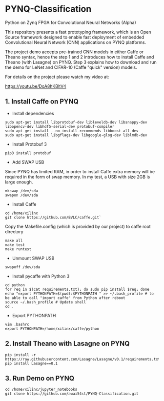 # PYNQ-Classification
Python on Zynq FPGA for Convolutional Neural Networks (Alpha)

This repository presents a fast prototyping framework, which is an Open Source framework designed to enable fast deployment of embedded Convolutional Neural Network (CNN) applications on PYNQ platforms.

The project demo accepts pre-trained CNN models in either Caffe or Theano syntax, hence the step 1 and 2 introduces how to install Caffe and Theano (with Lasagne) on PYNQ. Step 3 explains how to download and run the demo for LeNet and CIFAR-10 (Caffe "quick" version) models.

For details on the project please watch my video at: 

https://youtu.be/DoA8hKBltV4

## 1. Install Caffe on PYNQ

- Install dependencies

```
sudo apt-get install libprotobuf-dev libleveldb-dev libsnappy-dev libopencv-dev libhdf5-serial-dev protobuf-compiler
sudo apt-get install --no-install-recommends libboost-all-dev
sudo apt-get install libgflags-dev libgoogle-glog-dev liblmdb-dev
```

- Install Protobuf 3

`pip3 install protobuf`

- Add SWAP USB

Since PYNQ has limited RAM, in order to install Caffe extra memory will be required in the form of swap memory. In my test, a USB with size 2GB is large enough.

```
mkswap /dev/sda
swapon /dev/sda
```

- Install Caffe

```
cd /home/xilinx
git clone https://github.com/BVLC/caffe.git`
```

Copy the Makefile.config (which is provided by our project) to caffe root directory

```
make all
make test
make runtest
```

- Unmount SWAP USB

`swapoff /dev/sda`

- Install pycaffe with Python 3

```
cd python
for req in $(cat requirements.txt); do sudo pip install $req; done
echo "export PYTHONPATH=$(pwd):$PYTHONPATH " >> ~/.bash_profile # to be able to call "import caffe" from Python after reboot
source ~/.bash_profile # Update shell 
cd .
```

- Export PYTHONPATH

```
vim .bashrc
export PYTHONPATH=/home/xilinx/caffe/python
```

## 2. Install Theano with Lasagne on PYNQ

```
pip install -r https://raw.githubusercontent.com/Lasagne/Lasagne/v0.1/requirements.txt
pip install Lasagne==0.1
```

## 3. Run Demo on PYNQ

```
cd /home/xilinx/jupyter_notebooks
git clone https://github.com/awai54st/PYNQ-Classification.git


